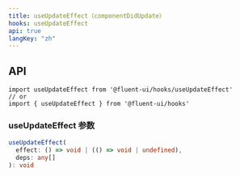 ```yaml
---
title: useUpdateEffect（componentDidUpdate）
hooks: useUpdateEffect
api: true
langKey: "zh"
---
```


## API

```
import useUpdateEffect from '@fluent-ui/hooks/useUpdateEffect'
// or
import { useUpdateEffect } from '@fluent-ui/hooks'
```

### useUpdateEffect 参数

```ts
useUpdateEffect(
  effect: () => void | (() => void | undefined),
  deps: any[]
): void
```

